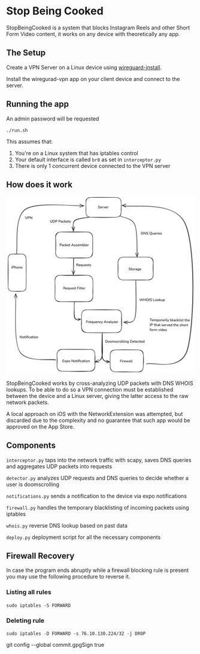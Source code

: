 # Stop Being Cooked

StopBeingCooked is a system that blocks Instagram Reels and other Short Form Video content, it works on any device with theoretically any app.

## The Setup
Create a VPN Server on a Linux device using [wireguard-install](https://github.com/angristan/wireguard-install).

Install the wiregurad-vpn app on your client device and connect to the server.

## Running the app 
An admin password will be requested
```
./run.sh
```

This assumes that:
1. You're on a Linux system that has iptables control
2. Your default interface is called `br0` as set in `interceptor.py`
3. There is only 1 concurrent device connected to the VPN server

## How does it work 

![image](./assets/how_it_works.png)

StopBeingCooked works by cross-analyzing UDP packets with DNS WHOIS lookups. To be able to do so a VPN connection must be established between the device and a Linux server, giving the latter access to the raw network packets.

A local approach on iOS with the NetworkExtension was attempted, but discarded due to the complexity and no guarantee that such app would be approved on the App Store.


## Components
`interceptor.py`    taps into the network traffic with scapy, saves DNS queries and aggregates UDP packets into requests

`detector.py`       analyzes UDP requests and DNS queries to decide whether a user is doomscrolling

`notifications.py`  sends a notification to the device via expo notifications

`firewall.py`       handles the temporary blacklisting of incoming packets using iptables

`whois.py`          reverse DNS lookup based on past data

`deploy.py`         deployment script for all the necessary components

## Firewall Recovery 

In case the program ends abruptly while a firewall blocking rule is present you may use the following procedure to reverse it.

### Listing all rules
```
sudo iptables -S FORWARD
```

### Deleting rule 
```
sudo iptables -D FORWARD -s 76.10.130.224/32 -j DROP
```
git config --global commit.gpgSign true